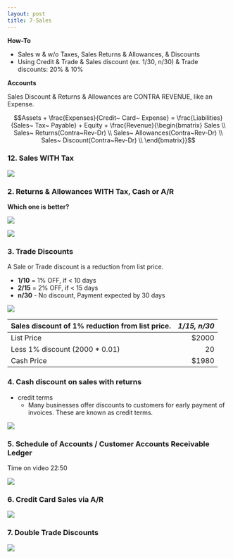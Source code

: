 ```yaml
---
layout: post
title: 7-Sales
---
```


**How-To**
- Sales w & w/o Taxes, Sales Returns & Allowances, & Discounts
- Using Credit & Trade & Sales discount (ex. 1/30, n/30) & Trade discounts: 20% & 10%

**Accounts**

Sales Discount & Returns & Allowances are CONTRA REVENUE, like an Expense.  

$$Assets + \frac{Expenses}{Credit~ Card~ Expense} = \frac{Liabilities}{Sales~ Tax~ Payable} + Equity + \frac{Revenue}{\begin{bmatrix}
Sales \\
Sales~ Returns(Contra~Rev-Dr) \\
Sales~ Allowances(Contra~Rev-Dr) \\
Sales~ Discount(Contra~Rev-Dr) \\
\end{bmatrix}}$$  

<!--  
**Dr/Cr Sales Accounts**
![](/bookkeeping/assets/mc-graw-accounting-course/chap7.sales.returns/chap7.1.png)

### 1. Sales, NO Tax

![](/bookkeeping/assets/mc-graw-accounting-course/chap7.sales.returns/1.sales.w.NO.tax.png)
-->

### 12. Sales WITH Tax

![](/bookkeeping/assets/mc-graw-accounting-course/chap7.sales.returns/2.sales.w.tax.png)

### 2. Returns & Allowances WITH Tax, Cash or A/R

**Which one is better?**

![](/bookkeeping/assets/mc-graw-accounting-course/chap7.sales.returns/3.Cash.AR.sales.return.allowances.taxed.png)

![](/bookkeeping/assets/mc-graw-accounting-course/chap7.sales.returns/recording.sales.returns.allowances.png)

### 3. Trade Discounts

A Sale or Trade discount is a reduction from list price.
   - **1/10** = 1% OFF, if < 10 days
   - **2/15** = 2% OFF, if < 15 days
   - **n/30** - No discount, Payment expected by 30 days

![](/bookkeeping/assets/mc-graw-accounting-course/chap7.sales.returns/4.trade.discount.png)

|Sales discount of 1% reduction from list price.|*1/15, n/30*|
|:-|-:|
| List Price | $2000 |
| Less 1% discount (2000 * 0.01)| 20 |
| Cash Price | $1980 |

### 4. Cash discount on sales with returns

- credit terms
   - Many businesses offer discounts to customers for early payment of invoices. These are known as credit terms.

![](/bookkeeping/assets/mc-graw-accounting-course/chap7.sales.returns/5.cash.discouont.on.sales.returns.png)

<!--
### Reporting Net Sales

Net sales = Total Sales - Sales Returns/Allowances account - Sales Discounts.

| Net Sales Calculations||
|:-|-:|
|Total Sales|100|
|Subtract Returns/Allowances|-5|
|Subtract Discounts|-2|
|Net Sales|93|
-->

### 5. Schedule of Accounts / Customer Accounts Receivable Ledger  

Time on video 22:50

![](/bookkeeping/assets/mc-graw-accounting-course/chap7.sales.returns/6.schedule.of.accounts.receivable.7.5.png)

### 6. Credit Card Sales via A/R  

![](/bookkeeping/assets/mc-graw-accounting-course/chap7.sales.returns/7.credit.card.sales.via.AR.png)

<!--
### State Tax forms

![](/bookkeeping/assets/mc-graw-accounting-course/chap7.sales.returns/8.sales.taxes.state.form.png)

### Schedule of Accounts for Customers Accounts Receivable

- Procedure for Keeping track of customer sales:

![](/bookkeeping/assets/mc-graw-accounting-course/chap7.sales.returns/9.act.recvable.2.schedule.2.ar.balance.png)
-->

### 7. Double Trade Discounts

![](/bookkeeping/assets/mc-graw-accounting-course/chap7.sales.returns/7.double.trade.discount.png)

<!--
### 7.4 Post from the journal to the ledger accounts and to the subsidiary ledger.

- Transactions are posted from the journal to the ledger accounts as discussed in Chapter 4. 
- The accounts of individual credit customers are kept in a subsidiary ledger called the **Accounts Receivable Ledger**. Daily postings are made to this ledger from the general journal. ‘The balance of each customer's account is computed after each posting so that the amount owed is known at all times.

### 7.5 Prepare a schedule of accounts receivable.

- Each month a **schedule of accounts receivable** is prepared. It is used to prove the **subsidiary ledger** totals match the **Accounts Receivable** account in the general ledger.

### 7.6 Record the payment of sales taxes.

- Every business that collects sales taxes from its customers is responsible for accurately reporting and paying the amount of sales taxes collected to the appropriate government agency.

### Overview

![](/bookkeeping/assets/mc-graw-accounting-course/chap7.sales.returns/chap7.review.png)
-->
